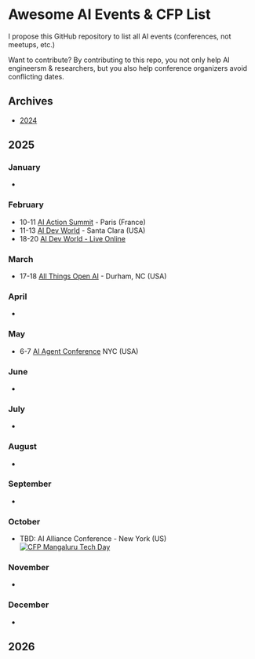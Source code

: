
# Awesome AI Events & CFP List

I propose this GitHub repository to list all AI events (conferences, not meetups, etc.) 

Want to contribute? By contributing to this repo, you not only help AI engineersm & researchers, but you also help conference organizers avoid conflicting dates.

## Archives

* [2024](archives/2024.md)

## 2025

### January
* 

### February
* 10-11 [AI Action Summit](https://www.elysee.fr/en/sommet-pour-l-action-sur-l-ia) - Paris (France)
* 11-13 [AI Dev World](https://aidevworld.com) - Santa Clara (USA)
* 18-20 [AI Dev World - Live Online](https://aidevworld.com)

### March
* 17-18 [All Things Open AI](https://allthingsopen.ai/) - Durham, NC (USA)

### April
*

### May
* 6-7 [AI Agent Conference](https://agentconference.com) NYC (USA)

### June
*

### July
*

### August
*

### September
*

### October
* TBD: AI Alliance Conference - New York (US) <a href="https://sessionize.com/techmang/"><img alt="CFP Mangaluru Tech Day" src="https://img.shields.io/static/v1?label=CFP&message=until%2026-January-2025&color=red"></a>

### November
*

### December
*

## 2026
